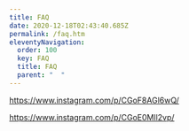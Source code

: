 ```yaml
---
title: FAQ
date: 2020-12-18T02:43:40.685Z
permalink: /faq.htm
eleventyNavigation:
  order: 100
  key: FAQ
  title: FAQ
  parent: "  "
---
```



https://www.instagram.com/p/CGoF8AGl6wQ/



https://www.instagram.com/p/CGoE0Mll2vp/